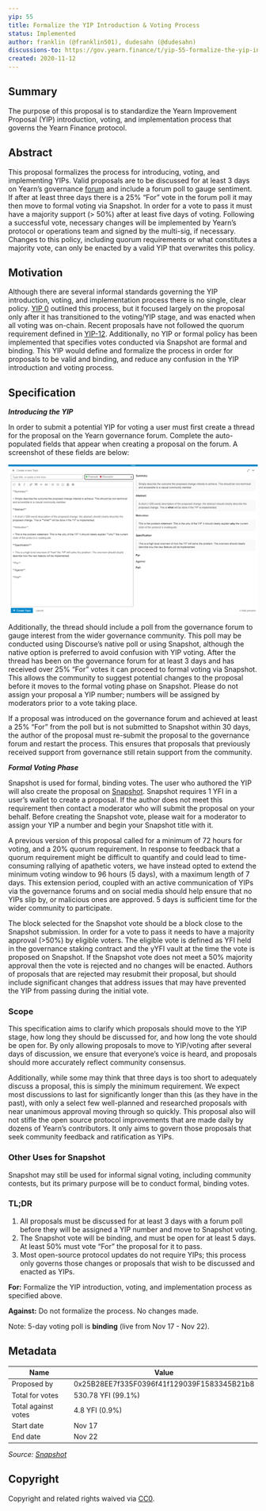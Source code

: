```yaml
---
yip: 55
title: Formalize the YIP Introduction & Voting Process
status: Implemented
author: franklin (@franklin501), dudesahn (@dudesahn)
discussions-to: https://gov.yearn.finance/t/yip-55-formalize-the-yip-introduction-voting-process/7959
created: 2020-11-12
---
```


## Summary

The purpose of this proposal is to standardize the Yearn Improvement Proposal (YIP) introduction, voting, and implementation process that governs the Yearn Finance protocol.

## Abstract

This proposal formalizes the process for introducing, voting, and implementing YIPs. Valid proposals are to be discussed for at least 3 days on Yearn’s governance [forum](https://gov.yearn.finance/) and include a forum poll to gauge sentiment. If after at least three days there is a 25% “For” vote in the forum poll it may then move to formal voting via Snapshot. In order for a vote to pass it must have a majority support (> 50%) after at least five days of voting. Following a successful vote, necessary changes will be implemented by Yearn’s protocol or operations team and signed by the multi-sig, if necessary. Changes to this policy, including quorum requirements or what constitutes a majority vote, can only be enacted by a valid YIP that overwrites this policy.

## Motivation

Although there are several informal standards governing the YIP introduction, voting, and implementation process there is no single, clear policy. [YIP 0](https://yips.yearn.finance/YIPS/yip-0) outlined this process, but it focused largely on the proposal only after it has transitioned to the voting/YIP stage, and was enacted when all voting was on-chain. Recent proposals have not followed the quorum requirement defined in [YIP-12](https://yips.yearn.finance/YIPS/yip-12). Additionally, no YIP or formal policy has been implemented that specifies votes conducted via Snapshot are formal and binding. This YIP would define and formalize the process in order for proposals to be valid and binding, and reduce any confusion in the YIP introduction and voting process.

## Specification

***Introducing the YIP***

In order to submit a potential YIP for voting a user must first create a thread for the proposal on the Yearn governance forum. Complete the auto-populated fields that appear when creating a proposal on the forum. A screenshot of these fields are below:

![](assets/yip55.png)

Additionally, the thread should include a poll from the governance forum to gauge interest from the wider governance community. This poll may be conducted using Discourse’s native poll or using Snapshot, although the native option is preferred to avoid confusion with YIP voting. After the thread has been on the governance forum for at least 3 days and has received over 25% “For” votes it can proceed to formal voting via Snapshot. This allows the community to suggest potential changes to the proposal before it moves to the formal voting phase on Snapshot. Please do not assign your proposal a YIP number; numbers will be assigned by moderators prior to a vote taking place.

If a proposal was introduced on the governance forum and achieved at least a 25% “For” from the poll but is not submitted to Snapshot within 30 days, the author of the proposal must re-submit the proposal to the governance forum and restart the process. This ensures that proposals that previously received support from governance still retain support from the community.

***Formal Voting Phase***

Snapshot is used for formal, binding votes. The user who authored the YIP will also create the proposal on [Snapshot](https://snapshot.page/#/yearn). Snapshot requires 1 YFI in a user’s wallet to create a proposal. If the author does not meet this requirement then contact a moderator who will submit the proposal on your behalf. Before creating the Snapshot vote, please wait for a moderator to assign your YIP a number and begin your Snapshot title with it.

A previous version of this proposal called for a minimum of 72 hours for voting, and a 20% quorum requirement. In response to feedback that a quorum requirement might be difficult to quantify and could lead to time-consuming rallying of apathetic voters, we have instead opted to extend the minimum voting window to 96 hours (5 days), with a maximum length of 7 days. This extension period, coupled with an active communication of YIPs via the governance forums and on social media should help ensure that no YIPs slip by, or malicious ones are approved. 5 days is sufficient time for the wider community to participate.

The block selected for the Snapshot vote should be a block close to the Snapshot submission. In order for a vote to pass it needs to have a majority approval (>50%) by eligible voters. The eligible vote is defined as YFI held in the governance staking contract and the yYFI vault at the time the vote is proposed on Snapshot. If the Snapshot vote does not meet a 50% majority approval then the vote is rejected and no changes will be enacted. Authors of proposals that are rejected may resubmit their proposal, but should include significant changes that address issues that may have prevented the YIP from passing during the initial vote.

### Scope

This specification aims to clarify which proposals should move to the YIP stage, how long they should be discussed for, and how long the vote should be open for. By only allowing proposals to move to YIP/voting after several days of discussion, we ensure that everyone’s voice is heard, and proposals should more accurately reflect community consensus.

Additionally, while some may think that three days is too short to adequately discuss a proposal, this is simply the minimum requirement. We expect most discussions to last for significantly longer than this (as they have in the past), with only a select few well-planned and researched proposals with near unanimous approval moving through so quickly. This proposal also will not stifle the open source protocol improvements that are made daily by dozens of Yearn’s contributors. It only aims to govern those proposals that seek community feedback and ratification as YIPs.

### Other Uses for Snapshot

Snapshot may still be used for informal signal voting, including community contests, but its primary purpose will be to conduct formal, binding votes.

### TL;DR

1. All proposals must be discussed for at least 3 days with a forum poll before they will be assigned a YIP number and move to Snapshot voting.
2. The Snapshot vote will be binding, and must be open for at least 5 days. At least 50% must vote “For” the proposal for it to pass.
3. Most open-source protocol updates do not require YIPs; this process only governs those changes or proposals that wish to be discussed and enacted as YIPs.

**For:** Formalize the YIP introduction, voting, and implementation process as specified above.

**Against:** Do not formalize the process. No changes made.

Note: 5-day voting poll is **binding** (live from Nov 17 - Nov 22).

## Metadata

| Name                | Value                                      |
| ------------------- | ------------------------------------------ |
| Proposed by         | 0x25B28EE7f335F0396f41f129039F1583345B21b8 |
| Total for votes     | 530.78 YFI (99.1%)                         |
| Total against votes | 4.8    YFI (0.9%)                          |
| Start date          | Nov 17                                     |
| End date            | Nov 22                                     |

_Source: [Snapshot](https://snapshot.page/#/yearn/proposal/QmZA8zJtLPqQAHi1jMdYX9MdMQ1ZmtRP8zuHccm6HFSzpF)_

## Copyright

Copyright and related rights waived via [CC0](https://creativecommons.org/publicdomain/zero/1.0/).